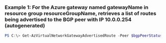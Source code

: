 ### Example 1: For the Azure gateway named gatewayName in resource group resourceGroupName, retrieves a list of routes being advertised to the BGP peer with IP 10.0.0.254 (autogenerated)
```powershell
PS C:\> Get-AzVirtualNetworkGatewayAdvertisedRoute -Peer $bgpPeerStatus[0].Neighbor -ResourceGroupName resourceGroupName -VirtualNetworkGatewayName gatewayName
```

